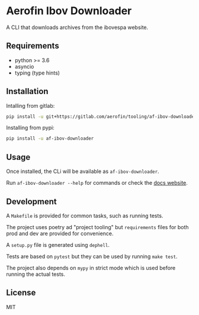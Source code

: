 # Aerofin Ibov Downloader

A CLI that downloads archives from the ibovespa website.

## Requirements

* python >= 3.6
* asyncio
* typing (type hints)

## Installation

Intalling from gitlab:

```bash
pip install -u git+https://gitlab.com/aerofin/tooling/af-ibov-downloader.git@master
```

Installing from pypi:

```bash
pip install -u af-ibov-downloader
```

## Usage

Once installed, the CLi will be available as `af-ibov-downloader`.

Run `af-ibov-downloader --help` for commands or check the [docs website](https://af-ibov-archive.readthedocs.org).

## Development

A `Makefile` is provided for common tasks, such as running tests.

The project uses poetry ad "project tooling" but `requirements` files for both prod and dev are provided for convenience.

A `setup.py` file is generated using `dephell`.

Tests are based on `pytest` but they can be used by running `make test`.

The project also depends on `mypy` in strict mode which is used before running the actual tests.

## License

MIT
